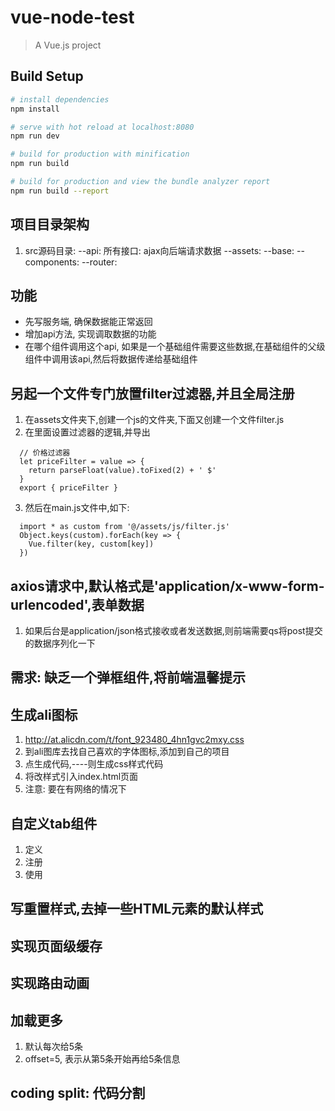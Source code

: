 # vue-node-test

> A Vue.js project

## Build Setup

``` bash
# install dependencies
npm install

# serve with hot reload at localhost:8080
npm run dev

# build for production with minification
npm run build

# build for production and view the bundle analyzer report
npm run build --report
```

## 项目目录架构
  1. src源码目录:
    --api: 所有接口: ajax向后端请求数据
    --assets: 
    --base:
    --components:
    --router:
## 功能
  - 先写服务端, 确保数据能正常返回
  - 增加api方法, 实现调取数据的功能
  - 在哪个组件调用这个api, 如果是一个基础组件需要这些数据,在基础组件的父级组件中调用该api,然后将数据传递给基础组件
## 另起一个文件专门放置filter过滤器,并且全局注册
  1. 在assets文件夹下,创建一个js的文件夹,下面又创建一个文件filter.js
  2. 在里面设置过滤器的逻辑,并导出
  ```
    // 价格过滤器
    let priceFilter = value => {
      return parseFloat(value).toFixed(2) + ' $'
    }
    export { priceFilter }
  ```
  3. 然后在main.js文件中,如下:
  ```
    import * as custom from '@/assets/js/filter.js'
    Object.keys(custom).forEach(key => {
      Vue.filter(key, custom[key])
    })
  ```
## axios请求中,默认格式是'application/x-www-form-urlencoded',表单数据
  1. 如果后台是application/json格式接收或者发送数据,则前端需要qs将post提交的数据序列化一下
## 需求: 缺乏一个弹框组件,将前端温馨提示
## 生成ali图标
  1. http://at.alicdn.com/t/font_923480_4hn1gvc2mxy.css
  2. 到ali图库去找自己喜欢的字体图标,添加到自己的项目
  3. 点生成代码,----则生成css样式代码
  4. 将改样式引入index.html页面
  5. 注意: 要在有网络的情况下
## 自定义tab组件
  1. 定义
  2. 注册
  3. 使用
## 写重置样式,去掉一些HTML元素的默认样式
## 实现页面级缓存
## 实现路由动画
## 加载更多
  1. 默认每次给5条
  2. offset=5, 表示从第5条开始再给5条信息
## coding split: 代码分割